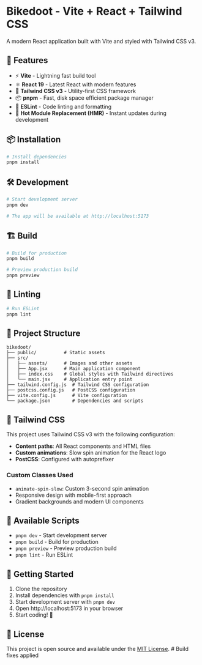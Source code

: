 # Bikedoot - Vite + React + Tailwind CSS

A modern React application built with Vite and styled with Tailwind CSS v3.

## 🚀 Features

- ⚡ **Vite** - Lightning fast build tool
- ⚛️ **React 19** - Latest React with modern features
- 🎨 **Tailwind CSS v3** - Utility-first CSS framework
- 📦 **pnpm** - Fast, disk space efficient package manager
- 🔧 **ESLint** - Code linting and formatting
- 🎯 **Hot Module Replacement (HMR)** - Instant updates during development

## 📦 Installation

```bash
# Install dependencies
pnpm install
```

## 🛠️ Development

```bash
# Start development server
pnpm dev

# The app will be available at http://localhost:5173
```

## 🏗️ Build

```bash
# Build for production
pnpm build

# Preview production build
pnpm preview
```

## 🧹 Linting

```bash
# Run ESLint
pnpm lint
```

## 📁 Project Structure

```
bikedoot/
├── public/          # Static assets
├── src/
│   ├── assets/      # Images and other assets
│   ├── App.jsx      # Main application component
│   ├── index.css    # Global styles with Tailwind directives
│   └── main.jsx     # Application entry point
├── tailwind.config.js  # Tailwind CSS configuration
├── postcss.config.js   # PostCSS configuration
├── vite.config.js      # Vite configuration
└── package.json        # Dependencies and scripts
```

## 🎨 Tailwind CSS

This project uses Tailwind CSS v3 with the following configuration:

- **Content paths**: All React components and HTML files
- **Custom animations**: Slow spin animation for the React logo
- **PostCSS**: Configured with autoprefixer

### Custom Classes Used

- `animate-spin-slow`: Custom 3-second spin animation
- Responsive design with mobile-first approach
- Gradient backgrounds and modern UI components

## 🔧 Available Scripts

- `pnpm dev` - Start development server
- `pnpm build` - Build for production
- `pnpm preview` - Preview production build
- `pnpm lint` - Run ESLint

## 🌟 Getting Started

1. Clone the repository
2. Install dependencies with `pnpm install`
3. Start development server with `pnpm dev`
4. Open http://localhost:5173 in your browser
5. Start coding! 🎉

## 📝 License

This project is open source and available under the [MIT License](LICENSE).
#   B u i l d   f i x e s   a p p l i e d  
 